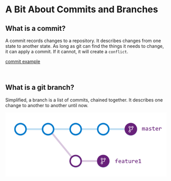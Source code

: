 # A Bit About Commits and Branches

## __What is a commit?__

A commit records changes to a repository.  It describes changes from one state
to another state.  As long as git can find the things it needs to change, it
can apply a commit.  If it cannot, it will create a `conflict`.

[commit example](https://github.com/enderlabs/eventboard.io/commit/00837a3cffcae8af37164ece206d91b3fe623894.patch)

<br>

## __What is a git branch?__

Simplified, a branch is a list of commits, chained together. It describes
one change to another to another until now.

![branch](images/branch.png)
